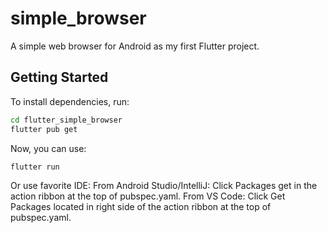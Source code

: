 # simple_browser

A simple web browser for Android as my first Flutter project.

## Getting Started

To install dependencies, run:
```bash
cd flutter_simple_browser
flutter pub get
``` 
Now, you can use:
```bash
flutter run
```

Or use favorite IDE:
From Android Studio/IntelliJ: Click Packages get in the action ribbon at the top of pubspec.yaml.
From VS Code: Click Get Packages located in right side of the action ribbon at the top of pubspec.yaml.




